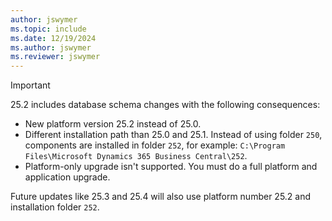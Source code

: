```yaml
---
author: jswymer
ms.topic: include
ms.date: 12/19/2024
ms.author: jswymer
ms.reviewer: jswymer
---
```

> [!IMPORTANT]
> 25.2 includes database schema changes with the following consequences:
>
> - New platform version 25.2 instead of 25.0.
> - Different installation path than 25.0 and 25.1. Instead of using folder `250`, components are installed in folder `252`, for example: `C:\Program Files\Microsoft Dynamics 365 Business Central\252`.
> - Platform-only upgrade isn't supported. You must do a full platform and application upgrade.
>
> Future updates like 25.3 and 25.4 will also use platform number 25.2 and installation folder `252`.